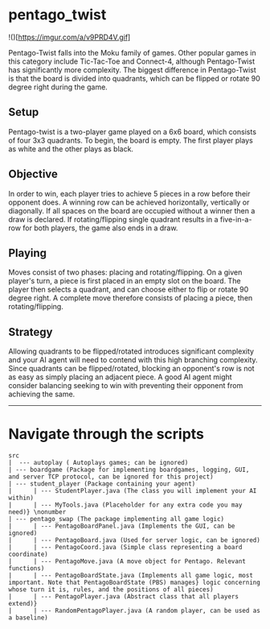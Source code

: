 # pentago_twist

!()[https://imgur.com/a/v9PRD4V.gif]

Pentago-Twist falls into the Moku family of games. Other popular games in this category include Tic-Tac-Toe and Connect-4, although Pentago-Twist has significantly more complexity. The biggest difference in
Pentago-Twist is that the board is divided into quadrants, which can be flipped or rotate 90 degree right during the game.

## Setup 
Pentago-twist is a two-player game played on a 6x6 board, which consists of four 3x3 quadrants. To begin, the board is empty. The first player plays as white and the other plays as black.


## Objective 
In order to win, each player tries to achieve 5 pieces in a row before their opponent does. A winning row can be achieved horizontally, vertically or diagonally. If all spaces on the board are occupied without a winner then a draw is declared. If rotating/flipping single quadrant results in a five-in-a-row for both players, the game also ends in a draw.


## Playing
Moves consist of two phases: placing and rotating/flipping. On a given player's turn, a piece is first placed in an empty slot on the board. The player then selects a quadrant, and can choose either to flip or rotate 90 degree right. A
complete move therefore consists of placing a piece, then rotating/flipping.

## Strategy
Allowing quadrants to be flipped/rotated introduces significant complexity and your AI agent will need to contend with this high branching complexity. Since quadrants can be flipped/rotated, blocking an opponent's row is not as easy as simply placing an adjacent piece. A good AI agent might consider balancing seeking to win with preventing their opponent from achieving the same.

---

# Navigate through the scripts

    src  
    |  --- autoplay ( Autoplays games; can be ignored) 
    | --- boardgame (Package for implementing boardgames, logging, GUI, and server TCP protocol, can be ignored for this project)
    | --- student_player (Package containing your agent)
    |      | --- StudentPlayer.java (The class you will implement your AI within)
    |      | --- MyTools.java (Placeholder for any extra code you may need)} \nonumber 
    | --- pentago_swap (The package implementing all game logic)
    |      | --- PentagoBoardPanel.java (Implements the GUI, can be ignored)
    |      | --- PentagoBoard.java (Used for server logic, can be ignored)
    |      | --- PentagoCoord.java (Simple class representing a board coordinate)
    |      | --- PentagoMove.java (A move object for Pentago. Relevant functions)
    |      | --- PentagoBoardState.java (Implements all game logic, most important. Note that PentagoBoardState (PBS) manages} logic concerning whose turn it is, rules, and the positions of all pieces)
    |      | --- PentagoPlayer.java (Abstract class that all players extend)} 
    |      | --- RandomPentagoPlayer.java (A random player, can be used as a baseline)


